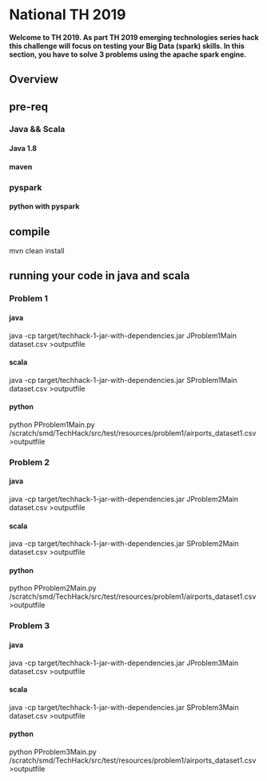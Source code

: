 # National TH 2019 

#### Welcome to TH 2019.  As part TH 2019 emerging technologies series hack this challenge will focus on testing your Big Data (spark) skills. In this section, you have to solve 3 problems using the apache spark engine. 

## Overview


## pre-req

### Java  && Scala 
#### Java 1.8 
#### maven 

### pyspark 
#### python with pyspark 

## compile 

mvn clean install 

## running your code in java and scala 

### Problem 1 

#### java 

java -cp target/techhack-1-jar-with-dependencies.jar JProblem1Main dataset.csv >outputfile

#### scala 

java -cp target/techhack-1-jar-with-dependencies.jar SProblem1Main dataset.csv >outputfile

#### python

python PProblem1Main.py /scratch/smd/TechHack/src/test/resources/problem1/airports_dataset1.csv >outputfile


### Problem 2

#### java 

java -cp target/techhack-1-jar-with-dependencies.jar JProblem2Main dataset.csv >outputfile

#### scala 

java -cp target/techhack-1-jar-with-dependencies.jar SProblem2Main dataset.csv >outputfile

#### python

python PProblem2Main.py /scratch/smd/TechHack/src/test/resources/problem1/airports_dataset1.csv >outputfile


### Problem 3 

#### java 

java -cp target/techhack-1-jar-with-dependencies.jar JProblem3Main dataset.csv >outputfile

#### scala 

java -cp target/techhack-1-jar-with-dependencies.jar SProblem3Main dataset.csv >outputfile

#### python

python PProblem3Main.py /scratch/smd/TechHack/src/test/resources/problem1/airports_dataset1.csv >outputfile





